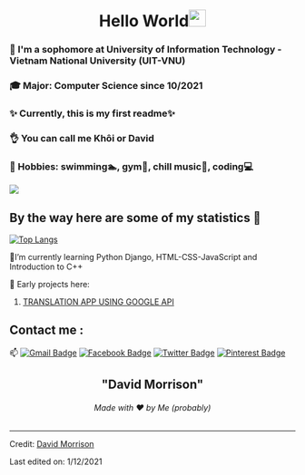 <h1 align="center">Hello World<img src="https://github.com/souvikguria98/souvikguria98/blob/master/Hi.gif" width="30"> </h1>

### :school: I'm a sophomore at University of Information Technology - Vietnam National University (UIT-VNU)
### :mortar_board: Major: Computer Science since 10/2021
### :sparkles: Currently, this is my first readme:sparkles:
### :ok_hand: You can call me Khôi or David
### :heart_decoration: Hobbies: swimming:swimmer:, gym:muscle:, chill music:musical_score:, coding:computer:

<a href="https://www.youtube.com/watch?v=dQw4w9WgXcQ"><img src="https://user-images.githubusercontent.com/73097560/115834477-dbab4500-a447-11eb-908a-139a6edaec5c.gif"></a>

## By the way here are some of my statistics 🚀
[![Top Langs](https://github-readme-stats.vercel.app/api/top-langs/?username=davidmorrison-08-30)](https://github.com/davidmorrison-08-30/github-readme-stats)

🌱I’m currently learning Python Django, HTML-CSS-JavaScript and Introduction to C++

:memo: Early projects here:
      
   1. <a href="https://github.com/davidmorrison-08-30/Translation-app.git">TRANSLATION APP USING GOOGLE API</a>


## Contact me : 
📫 [![Gmail Badge](https://img.shields.io/badge/-21521009@gm.uit.edu.vn-blue?style=flat-roundedrectangle&logo=Gmail&logoColor=white&link=mailto:asthiseta@gmail.com)](asthiseta@gmail.com)
[![Facebook Badge](https://img.shields.io/badge/-Khôi_Nguyễn_-E4405F?style=flat-roundedrectangle&logo=facebook&logoColor=white&link=https://www.facebook.com/khoidavidne/)](https://www.facebook.com/khoidavidne/)
[![Twitter Badge](https://img.shields.io/badge/-David_Ng_-E4405F?style=flat-roundedrectangle&logo=twitter&logoColor=white&link=https://twitter.com/DavidNg81364148)](https://twitter.com/DavidNg81364148)
[![Pinterest Badge](https://img.shields.io/badge/-david_morrison_-E4405F?style=flat-roundedrectangle&logo=pinterest&logoColor=white&link=https://www.pinterest.com/khoisupercf/_saved/)](https://www.pinterest.com/khoisupercf/_saved/)

<h2 align="center">"David Morrison"</h2>
<h6 align="center">Made with ❤️ by Me (probably)</h6>

------
Credit: [David Morrison](https://github.com/davidmorrison-08-30/)

Last edited on: 1/12/2021

